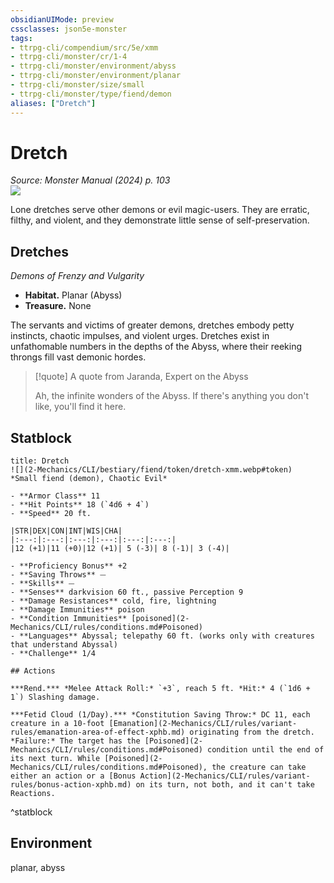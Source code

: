 ```yaml
---
obsidianUIMode: preview
cssclasses: json5e-monster
tags:
- ttrpg-cli/compendium/src/5e/xmm
- ttrpg-cli/monster/cr/1-4
- ttrpg-cli/monster/environment/abyss
- ttrpg-cli/monster/environment/planar
- ttrpg-cli/monster/size/small
- ttrpg-cli/monster/type/fiend/demon
aliases: ["Dretch"]
---
```

# Dretch
*Source: Monster Manual (2024) p. 103*  
![](2-Mechanics/CLI/bestiary/fiend/img/dretches.webp#right)

Lone dretches serve other demons or evil magic-users. They are erratic, filthy, and violent, and they demonstrate little sense of self-preservation.

## Dretches

*Demons of Frenzy and Vulgarity*

- **Habitat.** Planar (Abyss)  
- **Treasure.** None  

The servants and victims of greater demons, dretches embody petty instincts, chaotic impulses, and violent urges. Dretches exist in unfathomable numbers in the depths of the Abyss, where their reeking throngs fill vast demonic hordes.

> [!quote] A quote from Jaranda, Expert on the Abyss  
> 
> Ah, the infinite wonders of the Abyss. If there's anything you don't like, you'll find it here.


## Statblock

```ad-statblock
title: Dretch
![](2-Mechanics/CLI/bestiary/fiend/token/dretch-xmm.webp#token)
*Small fiend (demon), Chaotic Evil*

- **Armor Class** 11 
- **Hit Points** 18 (`4d6 + 4`) 
- **Speed** 20 ft.

|STR|DEX|CON|INT|WIS|CHA|
|:---:|:---:|:---:|:---:|:---:|:---:|
|12 (+1)|11 (+0)|12 (+1)| 5 (-3)| 8 (-1)| 3 (-4)|

- **Proficiency Bonus** +2
- **Saving Throws** ⏤
- **Skills** ⏤
- **Senses** darkvision 60 ft., passive Perception 9
- **Damage Resistances** cold, fire, lightning
- **Damage Immunities** poison
- **Condition Immunities** [poisoned](2-Mechanics/CLI/rules/conditions.md#Poisoned)
- **Languages** Abyssal; telepathy 60 ft. (works only with creatures that understand Abyssal)
- **Challenge** 1/4

## Actions

***Rend.*** *Melee Attack Roll:* `+3`, reach 5 ft. *Hit:* 4 (`1d6 + 1`) Slashing damage.

***Fetid Cloud (1/Day).*** *Constitution Saving Throw:* DC 11, each creature in a 10-foot [Emanation](2-Mechanics/CLI/rules/variant-rules/emanation-area-of-effect-xphb.md) originating from the dretch. *Failure:* The target has the [Poisoned](2-Mechanics/CLI/rules/conditions.md#Poisoned) condition until the end of its next turn. While [Poisoned](2-Mechanics/CLI/rules/conditions.md#Poisoned), the creature can take either an action or a [Bonus Action](2-Mechanics/CLI/rules/variant-rules/bonus-action-xphb.md) on its turn, not both, and it can't take Reactions.
```
^statblock

## Environment

planar, abyss
